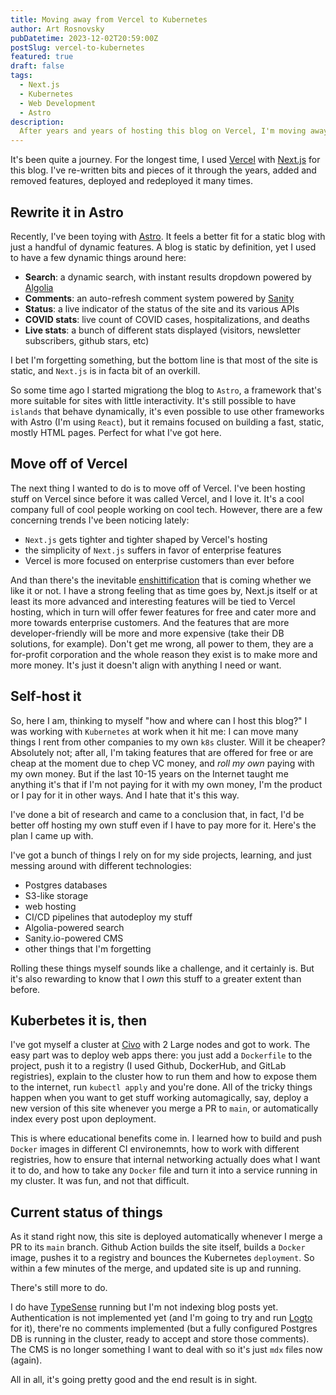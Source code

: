 ```yaml
---
title: Moving away from Vercel to Kubernetes
author: Art Rosnovsky
pubDatetime: 2023-12-02T20:59:00Z
postSlug: vercel-to-kubernetes
featured: true
draft: false
tags:
  - Next.js
  - Kubernetes
  - Web Development
  - Astro
description:
  After years and years of hosting this blog on Vercel, I'm moving away to my own Kubernetes cluster. Here's how (and why).
---
```


It's been quite a journey. For the longest time, I used [Vercel](https://vercel.com) with [Next.js](https://nextjs.org) for this blog. I've re-written bits and pieces of it through the years, added and removed features, deployed and redeployed it many times. 

## Rewrite it in Astro

Recently, I've been toying with [Astro](https://astro.build). It feels a better fit for a static blog with just a handful of dynamic features. A blog is static by definition, yet I used to have a few dynamic things around here:
  - **Search**: a dynamic search, with instant results dropdown powered by [Algolia](https://algolia.com)
  - **Comments**: an auto-refresh comment system powered by [Sanity](https://sanity.io)
  - **Status**: a live indicator of the status of the site and its various APIs
  - **COVID stats**: live count of COVID cases, hospitalizations, and deaths
  - **Live stats**: a bunch of different stats displayed (visitors, newsletter subscribers, github stars, etc)

I bet I'm forgetting something, but the bottom line is that most of the site is static, and `Next.js` is in facta bit of an overkill. 

So some time ago I started migrationg the blog to `Astro`, a framework that's more suitable for sites with little interactivity. It's still possible to have `islands` that behave dynamically, it's even possible to use other frameworks with Astro (I'm using `React`), but it remains focused on building a fast, static, mostly HTML pages. Perfect for what I've got here. 

## Move off of Vercel

The next thing I wanted to do is to move off of Vercel. I've been hosting stuff on Vercel since before it was called Vercel, and I love it. It's a cool company full of cool people working on cool tech. However, there are a few concerning trends I've been noticing lately:

  - `Next.js` gets tighter and tighter shaped by Vercel's hosting
  - the simplicity of `Next.js` suffers in favor of enterprise features
  - Vercel is more focused on enterprise customers than ever before

And than there's the inevitable [enshittification](https://en.wikipedia.org/wiki/Enshittification) that is coming whether we like it or not. I have a strong feeling that as time goes by, Next.js itself or at least its more advanced and interesting features will be tied to Vercel hosting, which in turn will offer fewer features for free and cater more and more towards enterprise customers. And the features that are more developer-friendly will be more and more expensive (take their DB solutions, for example). Don't get me wrong, all power to them, they are a for-profit corporation and the whole reason they exist is to make more and more money. It's just it doesn't align with anything I need or want.

## Self-host it 

So, here I am, thinking to myself "how and where can I host this blog?" I was working with `Kubernetes` at work when it hit me: I can move many things I rent from other companies to my own `k8s` cluster. Will it be cheaper? Absolutely not; after all, I'm taking features that are offered for free or are cheap at the moment due to chep VC money, and _roll my own_ paying with my own money. But if the last 10-15 years on the Internet taught me anything it's that if I'm not paying for it with my own money, I'm the product or I pay for it in other ways. And I hate that it's this way. 

I've done a bit of research and came to a conclusion that, in fact, I'd be better off hosting my own stuff even if I have to pay more for it. Here's the plan I came up with.

I've got a bunch of things I rely on for my side projects, learning, and just messing around with different technologies:

  - Postgres databases
  - S3-like storage
  - web hosting
  - CI/CD pipelines that autodeploy my stuff
  - Algolia-powered search
  - Sanity.io-powered CMS
  - other things that I'm forgetting

Rolling these things myself sounds like a challenge, and it certainly is. But it's also rewarding to know that I _own_ this stuff to a greater extent than before. 

## Kuberbetes it is, then

I've got myself a cluster at [Civo](https://civo.com) with 2 Large nodes and got to work. The easy part was to deploy web apps there: you just add a `Dockerfile` to the project, push it to a registry (I used Github, DockerHub, and GitLab registries), explain to the cluster how to run them and how to expose them to the internet, run `kubectl apply` and you're done. All of the tricky things happen when you want to get stuff working automagically, say, deploy a new version of this site whenever you merge a PR to `main`, or automatically index every post upon deployment.

This is where educational benefits come in. I learned how to build and push `Docker` images in different CI environemnts, how to work with different registries, how to ensure that internal networking actually does what I want it to do, and how to take any `Docker` file and turn it into a service running in my cluster. It was fun, and not that difficult.

## Current status of things

As it stand right now, this site is deployed automatically whenever I merge a PR to its `main` branch. Github Action builds the site itself, builds a `Docker` image, pushes it to a registry and bounces the Kubernetes `deployment`. So within a few minutes of the merge, and updated site is up and running.

There's still more to do. 

I do have [TypeSense](https://typesense.org) running but I'm not indexing blog posts yet. Authentication is not implemented yet (and I'm going to try and run [Logto](https://logto.io) for it), there're no comments implemented (but a fully configured Postgres DB is running in the cluster, ready to accept and store those comments). The CMS is no longer something I want to deal with so it's just `mdx` files now (again). 

All in all, it's going pretty good and the end result is in sight. 
